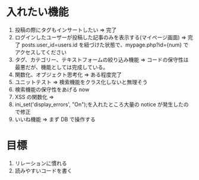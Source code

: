 # 入れたい機能

1. 投稿の際にタグもインサートしたい => 完了
2. ログインしたユーザーが投稿した記事のみを表示する(マイページ画面) => 完了 posts.user_id=users.id を紐づけた状態で、mypage.php?id={num} でアクセスしてください
3. タグ、カテゴリー、テキストフォームの絞り込み機能 => コードの保守性は最悪だが、機能としては完成している。
4. 関数化、オブジェクト思考化 => ある程度完了
5. ユニットテスト => 検索機能をクラス化しないと無理そう
6. 検索機能の保守性をあげる now
7. XSS の関数化 =>
8. ini_set('display_errors', "On");を入れたところ大量の notice が発生したので修正
9. いいね機能 => まず DB で操作する

# 目標

1. リレーションに慣れる
2. 読みやすいコードを書く
